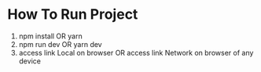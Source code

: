 # How To Run Project

1. npm install OR yarn
2. npm run dev OR yarn dev
3. access link Local on browser OR access link Network on browser of any device
